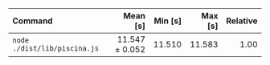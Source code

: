 | Command | Mean [s] | Min [s] | Max [s] | Relative |
|:---|---:|---:|---:|---:|
| `node ./dist/lib/piscina.js` | 11.547 ± 0.052 | 11.510 | 11.583 | 1.00 |
